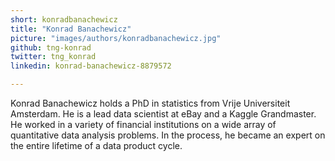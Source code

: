 ```yaml
---
short: konradbanachewicz
title: "Konrad Banachewicz"
picture: "images/authors/konradbanachewicz.jpg"
github: tng-konrad
twitter: tng_konrad
linkedin: konrad-banachewicz-8879572

---
```


Konrad Banachewicz holds a PhD in statistics from Vrije Universiteit Amsterdam. He is a lead data scientist at eBay and a Kaggle Grandmaster. He worked in a variety of financial institutions on a wide array of quantitative data analysis problems. In the process, he became an expert on the entire lifetime of a data product cycle.
